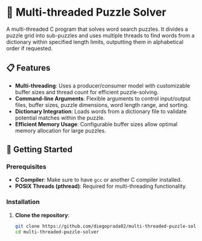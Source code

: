 # 🧩 Multi-threaded Puzzle Solver

A multi-threaded C program that solves word search puzzles. It divides a puzzle grid into sub-puzzles and uses multiple threads to find words from a dictionary within specified length limits, outputting them in alphabetical order if requested.

## 📋 Features

- **Multi-threading**: Uses a producer/consumer model with customizable buffer sizes and thread count for efficient puzzle-solving.
- **Command-line Arguments**: Flexible arguments to control input/output files, buffer sizes, puzzle dimensions, word length range, and sorting.
- **Dictionary Integration**: Loads words from a dictionary file to validate potential matches within the puzzle.
- **Efficient Memory Usage**: Configurable buffer sizes allow optimal memory allocation for large puzzles.

## 🚀 Getting Started

### Prerequisites

- **C Compiler**: Make sure to have `gcc` or another C compiler installed.
- **POSIX Threads (pthread)**: Required for multi-threading functionality.

### Installation

1. **Clone the repository**:

   ```bash
   git clone https://github.com/diegoprada02/multi-threaded-puzzle-solver.git
   cd multi-threaded-puzzle-solver
